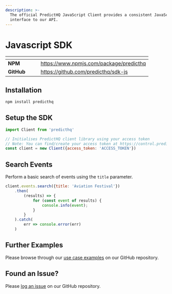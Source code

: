 ```yaml
---
description: >-
  The official PredictHQ JavaScript Client provides a consistent JavaScript
  interface to our API.
---
```


# Javascript SDK

<table data-view="cards"><thead><tr><th></th><th data-hidden></th><th data-hidden></th><th data-hidden data-card-target data-type="content-ref"></th></tr></thead><tbody><tr><td><strong>NPM</strong></td><td></td><td></td><td><a href="https://www.npmjs.com/package/predicthq">https://www.npmjs.com/package/predicthq</a></td></tr><tr><td><strong>GitHub</strong></td><td></td><td></td><td><a href="https://github.com/predicthq/sdk-js">https://github.com/predicthq/sdk-js</a></td></tr></tbody></table>

## Installation

```bash
npm install predicthq
```

## Setup the SDK

```javascript
import Client from 'predicthq'

// Initialises PredictHQ client library using your access token
// Note: You can find/create your access token at https://control.predicthq.com/clients
const client = new Client({access_token: 'ACCESS_TOKEN'})
```

## Search Events

Perform a basic search of events using the `title` parameter.

```javascript
client.events.search({title: 'Aviation Festival'})
    .then(
        (results) => {
            for (const event of results) {
                console.info(event);
            }
        }
    ).catch(
        err => console.error(err)
    )
```

## Further Examples

Please browse through our [use case examples](https://github.com/predicthq/sdk-js/tree/master/usecases) on our GitHub repository.

## Found an Issue?

Please [log an issue](https://github.com/predicthq/sdk-js/issues/new) on our GitHub repository.
